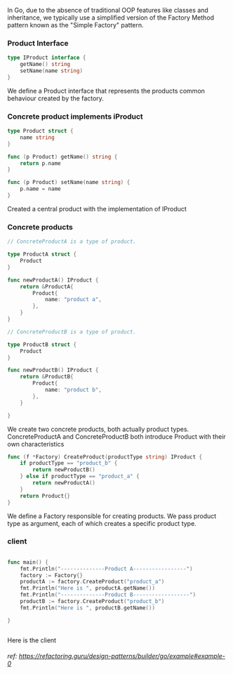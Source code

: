 
In Go, due to the absence of traditional OOP features like classes and inheritance, we typically use a simplified version of the Factory Method pattern known as the "Simple Factory" pattern.

### Product Interface
```go
type IProduct interface {
	getName() string
	setName(name string)
}
```
We define a Product interface that represents the products common behaviour created by the factory.

### Concrete product implements iProduct
```go
type Product struct {
	name string
}

func (p Product) getName() string {
	return p.name
}

func (p Product) setName(name string) {
	p.name = name
}

```
Created a central product with the implementation of IProduct

### Concrete products
```go
// ConcreteProductA is a type of product.

type ProductA struct {
	Product
}

func newProductA() IProduct {
	return &ProductA{
		Product{
			name: "product a",
		},
	}
}

// ConcreteProductB is a type of product.

type ProductB struct {
	Product
}

func newProductB() IProduct {
	return &ProductB{
		Product{
			name: "product b",
		},
	}

}
```
We create two concrete products, both actually product types. ConcreteProductA and ConcreteProductB both introduce Product with their own characteristics
```go
func (f *Factory) CreateProduct(productType string) IProduct {
	if productType == "product_b" {
		return newProductB()
	} else if productType == "product_a" {
		return newProductA()
	}
	return Product{}
}
```
We define a Factory  responsible for creating products.
We pass product type as argument, each of which creates a specific product type.

### client
```go

func main() {
	fmt.Println("--------------Product A-----------------")
	factory := Factory{}
	productA := factory.CreateProduct("product_a")
	fmt.Println("Here is ", productA.getName())
	fmt.Println("--------------Product B------------------")
	productB := factory.CreateProduct("product_b")
	fmt.Println("Here is ", productB.getName())

}



```
Here is the client


###### ref: https://refactoring.guru/design-patterns/builder/go/example#example-0